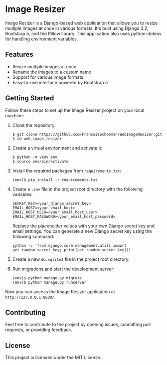 # Image Resizer

Image Resizer is a Django-based web application that allows you to resize multiple images at once in various formats. It's built using Django 3.2, Bootstrap 5, and the Pillow library. This application also uses python-dotenv for handling environment variables.

## Features

- Resize multiple images at once
- Rename the images to a custom name
- Support for various image formats
- Easy-to-use interface powered by Bootstrap 5

## Getting Started

Follow these steps to set up the Image Resizer project on your local machine:

1. Clone the repository:

   ```
   $ git clone https://github.com/FrancoisSchoeman/WebImageResizer.git
   $ cd web_image_resizer
   ```

2. Create a virtual environment and activate it:

   ```
   $ python -m venv env
   $ source env/bin/activate
   ```

3. Install the required packages from `requirements.txt`:

   ```
   (env)$ pip install -r requirements.txt
   ```

4. Create a `.env` file in the project root directory with the following variables:

   ```
   SECRET_KEY=<your_django_secret_key>
   EMAIL_HOST=<your_email_host>
   EMAIL_HOST_USER=<your_email_host_user>
   EMAIL_HOST_PASSWORD=<your_email_host_password>
   ```

   Replace the placeholder values with your own Django secret key and email settings. You can generate a new Django secret key using the following command:

   ```
   python -c 'from django.core.management.utils import get_random_secret_key; print(get_random_secret_key())'
   ```

5. Create a new `db.sqlite3` file in the project root directory.

6. Run migrations and start the development server:

   ```
   (env)$ python manage.py migrate
   (env)$ python manage.py runserver
   ```

Now you can access the Image Resizer application at `http://127.0.0.1:8000/`.

## Contributing

Feel free to contribute to the project by opening issues, submitting pull requests, or providing feedback.

## License

This project is licensed under the MIT License.
